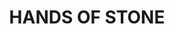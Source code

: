 ---
layout: default
title: HANDS OF STONE
link: https://open.spotify.com/album/4RWY5t0oQYkateNr4v0PPS?si=bvE1NNp9SDOLNhNW9Iz95A
---